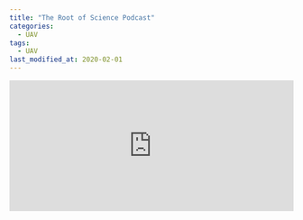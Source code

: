 ```yaml
---
title: "The Root of Science Podcast"
categories:
  - UAV
tags:
  - UAV
last_modified_at: 2020-02-01
---
```


<iframe src="https://open.spotify.com/embed-podcast/episode/1uX6uvgeK1WyeOL3eZokAA" width="100%" height="232" frameborder="0" allowtransparency="true" allow="encrypted-media"></iframe>